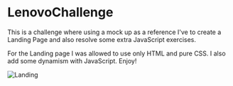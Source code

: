 # LenovoChallenge

This is a challenge where using a mock up as a reference I've to create a Landing Page and also resolve some extra JavaScript exercises.
 
For the Landing page I was allowed to use only HTML and pure CSS. I also add some dynamism with JavaScript. Enjoy!


![Landing](\resources\pres.png "Landing Page")
